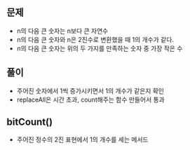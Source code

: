 ## 문제
- n의 다음 큰 숫자는 n보다 큰 자연수
- n의 다음 큰 숫자와 n은 2진수로 변환했을 때 1의 개수가 같다.
- n의 다음 큰 숫자는 위의 두 가지를 만족하는 숫자 중 가장 작은 수

## 풀이
- 주어진 숫자에서 1씩 증가시키면서 1의 개수가 같은지 확인
- replaceAll은 시간 초과, count해주는 함수 만들어서 통과

## bitCount()
- 주어진 정수의 2진 표현에서 1의 개수를 세는 메서드
